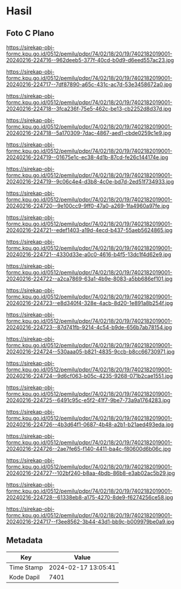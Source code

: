 # Hasil

## Foto C Plano

https://sirekap-obj-formc.kpu.go.id/0512/pemilu/pdpr/74/02/18/20/19/7402182019001-20240216-224716--962deeb5-377f-40cd-b0d9-d6eed557ac23.jpg

https://sirekap-obj-formc.kpu.go.id/0512/pemilu/pdpr/74/02/18/20/19/7402182019001-20240216-224717--7df87890-a65c-431c-ac7d-53e3458672a0.jpg

https://sirekap-obj-formc.kpu.go.id/0512/pemilu/pdpr/74/02/18/20/19/7402182019001-20240216-224718--3fca236f-75e5-462c-be13-cb2252d8d37d.jpg

https://sirekap-obj-formc.kpu.go.id/0512/pemilu/pdpr/74/02/18/20/19/7402182019001-20240216-224718--5a170309-7dac-4867-aed1-cbde0259c1e9.jpg

https://sirekap-obj-formc.kpu.go.id/0512/pemilu/pdpr/74/02/18/20/19/7402182019001-20240216-224719--01675e1c-ec38-4d1b-87cd-fe26c144174e.jpg

https://sirekap-obj-formc.kpu.go.id/0512/pemilu/pdpr/74/02/18/20/19/7402182019001-20240216-224719--9c06c4e4-d3b8-4c0e-bd7d-2ed51f734933.jpg

https://sirekap-obj-formc.kpu.go.id/0512/pemilu/pdpr/74/02/18/20/19/7402182019001-20240216-224720--9e100cc9-9ff0-47a0-a269-1fa4960a97fe.jpg

https://sirekap-obj-formc.kpu.go.id/0512/pemilu/pdpr/74/02/18/20/19/7402182019001-20240216-224721--edef1403-a19d-4ecd-b437-55aeb5624865.jpg

https://sirekap-obj-formc.kpu.go.id/0512/pemilu/pdpr/74/02/18/20/19/7402182019001-20240216-224721--4330d33e-a0c0-4616-b4f5-13dc1f4d62e9.jpg

https://sirekap-obj-formc.kpu.go.id/0512/pemilu/pdpr/74/02/18/20/19/7402182019001-20240216-224722--a2ca7869-63a1-4b9e-8083-a5bb686ef101.jpg

https://sirekap-obj-formc.kpu.go.id/0512/pemilu/pdpr/74/02/18/20/19/7402182019001-20240216-224723--e8d340f4-328e-4acb-8d20-1e891a8b254f.jpg

https://sirekap-obj-formc.kpu.go.id/0512/pemilu/pdpr/74/02/18/20/19/7402182019001-20240216-224723--87d741fb-9214-4c54-b9de-656b7ab78154.jpg

https://sirekap-obj-formc.kpu.go.id/0512/pemilu/pdpr/74/02/18/20/19/7402182019001-20240216-224724--530aaa05-b821-4835-9ccb-b8cc66730971.jpg

https://sirekap-obj-formc.kpu.go.id/0512/pemilu/pdpr/74/02/18/20/19/7402182019001-20240216-224724--9d6cf063-b05c-4235-9268-071b2cae1551.jpg

https://sirekap-obj-formc.kpu.go.id/0512/pemilu/pdpr/74/02/18/20/19/7402182019001-20240216-224725--6491c95c-e5f2-41f7-9be7-73a9a1764283.jpg

https://sirekap-obj-formc.kpu.go.id/0512/pemilu/pdpr/74/02/18/20/19/7402182019001-20240216-224726--4b3d64f1-0687-4b48-a2b1-b21aed493eda.jpg

https://sirekap-obj-formc.kpu.go.id/0512/pemilu/pdpr/74/02/18/20/19/7402182019001-20240216-224726--2ae7fe65-f140-4411-ba4c-f80600d6b06c.jpg

https://sirekap-obj-formc.kpu.go.id/0512/pemilu/pdpr/74/02/18/20/19/7402182019001-20240216-224727--102bf240-b8aa-4bdb-86b8-e3ab02ac5b29.jpg

https://sirekap-obj-formc.kpu.go.id/0512/pemilu/pdpr/74/02/18/20/19/7402182019001-20240216-224728--61338eb8-a175-4270-8de9-f6274256ce58.jpg

https://sirekap-obj-formc.kpu.go.id/0512/pemilu/pdpr/74/02/18/20/19/7402182019001-20240216-224717--f3ee8562-3b44-43d1-bb9c-b009979be0a9.jpg


## Metadata

| Key        | Value               |
| ---------- | ------------------- |
| Time Stamp | 2024-02-17 13:05:41 |
| Kode Dapil | 7401                |



